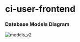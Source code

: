 # ci-user-frontend
### Database Models Diagram
![models_v2](https://user-images.githubusercontent.com/22165016/59094001-d7004500-8932-11e9-9c40-5b8426cde90c.png)
